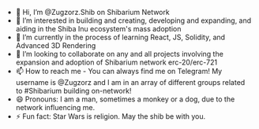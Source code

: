 - 👋 Hi, I’m @Zugzorz.Shib on Shibarium Network
- 👀 I’m interested in building and creating, developing and expanding, and aiding in the Shiba Inu ecosystem's mass adoption
- 🌱 I’m currently in the process of learning React, JS, Solidity, and Advanced 3D Rendering
- 💞️ I’m looking to collaborate on any and all projects involving the expansion and adoption of Shibarium network erc-20/erc-721
- 📫 How to reach me - You can always find me on Telegram! My username is @Zugzorz and I am in an array of different groups related to #Shibarium building on-network!
- 😄 Pronouns: I am a man, sometimes a monkey or a dog, due to the network influencing me.
- ⚡ Fun fact: Star Wars is religion. May the shib be with you.

<!---
ZugzorzShib/ZugzorzShib is a ✨ special ✨ repository because its `README.md` (this file) appears on your GitHub profile.
You can click the Preview link to take a look at your changes.
--->
